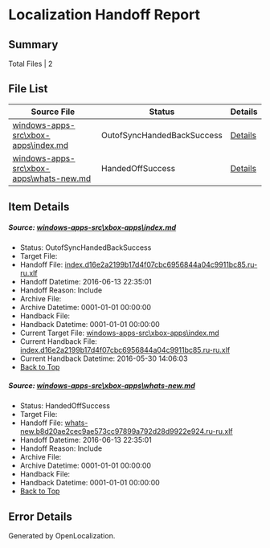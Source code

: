 # <a name='report-top'></a> Localization Handoff Report

## Summary
 Total Files | 2

## File List
 Source File | Status | Details 
 ----------- | ------ | ------- 
 [windows-apps-src\xbox-apps\index.md](https://github.com/Microsoft/windows-apps/blob/d1fb9964abb8ea87505c605fac4a176a3d3dde96/windows-apps-src/xbox-apps/index.md) | OutofSyncHandedBackSuccess | [Details](#df4cfcab9456f8c8416cb13ed59e151d782eabe83880)
 [windows-apps-src\xbox-apps\whats-new.md](https://github.com/Microsoft/windows-apps/blob/7d47f202a07da607115198a4cd02be7a3ff08890/windows-apps-src/xbox-apps/whats-new.md) | HandedOffSuccess | [Details](#27bf792b2fb3c72723ee5b3e1d8d28e63b6405e53890)

## Item Details
##### <a name='df4cfcab9456f8c8416cb13ed59e151d782eabe83880'></a> Source: [windows-apps-src\xbox-apps\index.md](https://github.com/Microsoft/windows-apps/blob/d1fb9964abb8ea87505c605fac4a176a3d3dde96/windows-apps-src/xbox-apps/index.md)
* Status: OutofSyncHandedBackSuccess
* Target File: 
* Handoff File: [index.d16e2a2199b17d4f07cbc6956844a04c9911bc85.ru-ru.xlf](https://github.com/Microsoft/WDG.handoff/blob/de578b4a75868923960787aff022e6f63e5becbf/ol-handoff/Microsoft/windows-apps.ru-ru/master/index.d16e2a2199b17d4f07cbc6956844a04c9911bc85.ru-ru.xlf)
* Handoff Datetime: 2016-06-13 22:35:01
* Handoff Reason: Include
* Archive File: 
* Archive Datetime: 0001-01-01 00:00:00
* Handback File: 
* Handback Datetime: 0001-01-01 00:00:00
* Current Target File: [windows-apps-src\xbox-apps\index.md](https://github.com/Microsoft/windows-apps.ru-ru/blob/e7872f786e987c46c3fca5f20ec42607f78920f2/windows-apps-src/xbox-apps/index.md)
* Current Handback File: [index.d16e2a2199b17d4f07cbc6956844a04c9911bc85.ru-ru.xlf](https://github.com/Microsoft/WDG.handback/blob/0faf9b4ce6b19170fe83f60d030e1eaf7d92ea97/ol-handback/Microsoft/windows-apps.ru-ru/master/index.d16e2a2199b17d4f07cbc6956844a04c9911bc85.ru-ru.xlf)
* Current Handback Datetime: 2016-05-30 14:06:03
* [Back to Top](#report-top)

##### <a name='27bf792b2fb3c72723ee5b3e1d8d28e63b6405e53890'></a> Source: [windows-apps-src\xbox-apps\whats-new.md](https://github.com/Microsoft/windows-apps/blob/7d47f202a07da607115198a4cd02be7a3ff08890/windows-apps-src/xbox-apps/whats-new.md)
* Status: HandedOffSuccess
* Target File: 
* Handoff File: [whats-new.b8d20ae2cec9ae573cc97899a792d28d9922e924.ru-ru.xlf](https://github.com/Microsoft/WDG.handoff/blob/de578b4a75868923960787aff022e6f63e5becbf/ol-handoff/Microsoft/windows-apps.ru-ru/master/whats-new.b8d20ae2cec9ae573cc97899a792d28d9922e924.ru-ru.xlf)
* Handoff Datetime: 2016-06-13 22:35:01
* Handoff Reason: Include
* Archive File: 
* Archive Datetime: 0001-01-01 00:00:00
* Handback File: 
* Handback Datetime: 0001-01-01 00:00:00
* [Back to Top](#report-top)


## Error Details

Generated by OpenLocalization.
